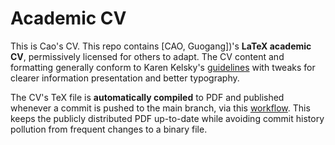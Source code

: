 # Academic CV
This is Cao's CV.
This repo contains [CAO, Guogang])'s **LaTeX academic CV**, permissively licensed for others to adapt. The CV content and formatting generally conform to Karen Kelsky's [guidelines](https://theprofessorisin.com/) with tweaks for clearer information presentation and better typography.

The CV's TeX file is **automatically compiled** to PDF and published whenever a commit is pushed to the main branch, via this [workflow](https://github.com/gboeing/cv/blob/main/.github/workflows/build.yml). This keeps the publicly distributed PDF up-to-date while avoiding commit history pollution from frequent changes to a binary file.

